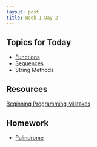 ```yaml
---
layout: post
title: Week 1 Day 2
---
```


## Topics for Today
* [Functions](https://github.com/tiy-lv-python-2015-10/class-notes/blob/master/week1/04-Functions.ipynb)
* [Sequences](https://github.com/tiy-lv-python-2015-10/class-notes/blob/master/week1/05-Sequences.ipynb)
* String Methods

## Resources
[Beginning Programming Mistakes](http://www.cprogramming.com/beginner_programming_mistakes.html)

## Homework
* [Palindrome](https://github.com/tiy-lv-python-2015-10/palindrome)

